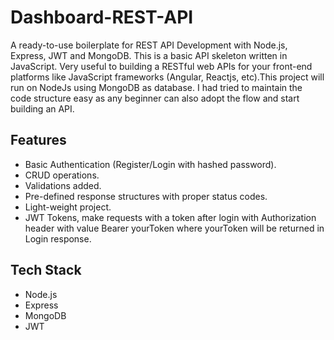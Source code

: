 
# Dashboard-REST-API

A ready-to-use boilerplate for REST API Development with Node.js, Express, JWT and MongoDB.
This is a basic API skeleton written in JavaScript. Very useful to building a RESTful web APIs for your front-end platforms like JavaScript frameworks (Angular, Reactjs, etc).This project will run on NodeJs using MongoDB as database. I had tried to maintain the code structure easy as any beginner can also adopt the flow and start building an API.


## Features

- Basic Authentication (Register/Login with hashed password).
- CRUD operations.
- Validations added.
- Pre-defined response structures with proper status codes.
- Light-weight project.
- JWT Tokens, make requests with a token after login with Authorization header with value Bearer yourToken where yourToken will be returned in Login response.


## Tech Stack
- Node.js
- Express
- MongoDB
- JWT
